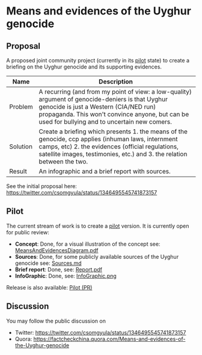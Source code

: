 # Means and evidences of the Uyghur genocide

## Proposal

A proposed joint community project (currently in its [pilot](Pilot) state) to create a briefing on the Uyghur genocide and its supporting evidences.

| Name     | Description                                                  |
| -------- | ------------------------------------------------------------ |
| Problem  | A recurring (and from my point of view: a low-quality) argument of genocide-deniers is that Uyghur genocide is just a Western (CIA/NED run) propaganda. This won't convince anyone, but can be used for bullying and to uncertain new comers. |
| Solution | Create a briefing which presents 1. the means of the genocide, ccp applies (inhuman laws, internment camps, etc) 2. the evidences (official regulations, satellite images, testimonies, etc.) and 3. the relation between the two. |
| Result   | An infographic and a brief report with sources.              |

See the initial proposal here: https://twitter.com/csomgyula/status/1346495545741873157

## Pilot
The current stream of work is to create a [pilot](Pilot) version. It is currently open for public review:

* **Concept**: Done, for a visual illustration of the concept see: [MeansAndEvidencesDiagram.pdf](Pilot/Concept/MeansAndEvidencesDiagram.pdf)
* **Sources**: Done, for some publicly available sources of the Uyghur genocide see: [Sources.md](Pilot/Sources.md) 
* **Brief report**: Done, see: [Report.pdf](https://raw.githubusercontent.com/Stop-Uyghur-Genocide/MeansAndEvidences/main/Pilot/Report/Report.pdf) 
* **InfoGraphic**: Done, see: [InfoGraphic.png](https://raw.githubusercontent.com/Stop-Uyghur-Genocide/MeansAndEvidences/main/Pilot/InfoGraphic/InfoGraphic.png)

Release is also available: [Pilot (PR)](https://github.com/Stop-Uyghur-Genocide/MeansAndEvidences/releases/tag/Pilot_PR)

## Discussion

You may follow the public discussion on
* Twitter: https://twitter.com/csomgyula/status/1346495545741873157
* Quora: https://factcheckchina.quora.com/Means-and-evidences-of-the-Uyghur-genocide
